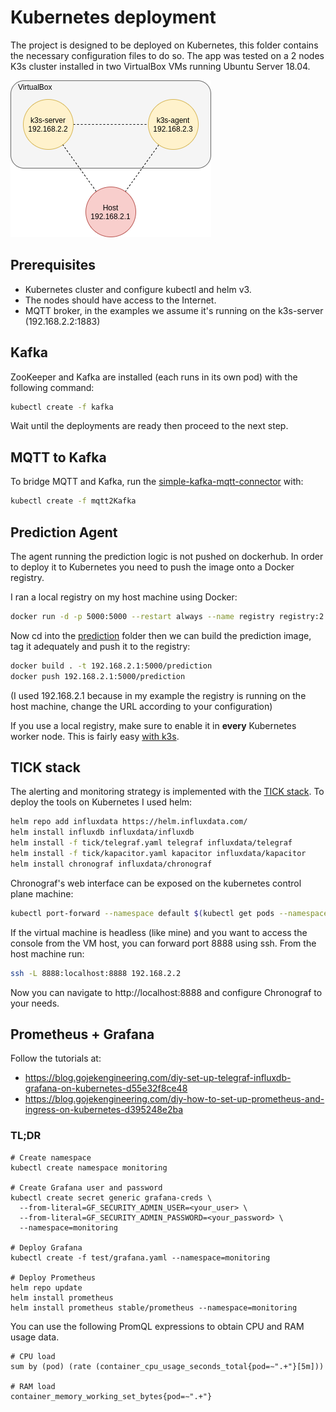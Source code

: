 # Kubernetes deployment
The project is designed to be deployed on Kubernetes, this folder contains the necessary configuration files to do so. The app was tested on a 2 nodes K3s cluster installed in two VirtualBox VMs running Ubuntu Server 18.04. 

![VMs](https://github.com/alessandropacielli/predictive-maintenance/blob/master/docs/images/vms.png)

## Prerequisites
+ Kubernetes cluster and configure kubectl and helm v3.
+ The nodes should have access to the Internet.
+ MQTT broker, in the examples we assume it's running on the k3s-server (192.168.2.2:1883)

## Kafka
ZooKeeper and Kafka are installed (each runs in its own pod) with the following command:
```bash
kubectl create -f kafka
```

Wait until the deployments are ready then proceed to the next step.

## MQTT to Kafka
To bridge MQTT and Kafka, run the [simple-kafka-mqtt-connector](https://hub.docker.com/r/arthurgrigo/simple-kafka-mqtt-connector) with:
```bash
kubectl create -f mqtt2Kafka
```
## Prediction Agent
The agent running the prediction logic is not pushed on dockerhub. In order to deploy it to Kubernetes you need to push the image onto a Docker registry.

I ran a local registry on my host machine using Docker:
```bash
docker run -d -p 5000:5000 --restart always --name registry registry:2
```

Now cd into the [prediction](https://github.com/alessandropacielli/predictive-maintenance/tree/master/prediction) folder then we can build the prediction image, tag it adequately and push it to the registry:
```bash
docker build . -t 192.168.2.1:5000/prediction
docker push 192.168.2.1:5000/prediction
```
(I used 192.168.2.1 because in my example the registry is running on the host machine, change the URL according to your configuration)

If you use a local registry, make sure to enable it in __every__ Kubernetes worker node. This is fairly easy [with k3s](https://rancher.com/docs/k3s/latest/en/installation/private-registry/).

## TICK stack
The alerting and monitoring strategy is implemented with the [TICK stack](https://www.influxdata.com/blog/introduction-to-influxdatas-influxdb-and-tick-stack/). To deploy the tools on Kubernetes I used helm:
```bash
helm repo add influxdata https://helm.influxdata.com/
helm install influxdb influxdata/influxdb
helm install -f tick/telegraf.yaml telegraf influxdata/telegraf
helm install -f tick/kapacitor.yaml kapacitor influxdata/kapacitor
helm install chronograf influxdata/chronograf
```

Chronograf's web interface can be exposed on the kubernetes control plane machine:
```bash
kubectl port-forward --namespace default $(kubectl get pods --namespace default -l app=chronograf-chronograf -o jsonpath='{ .items[0].metadata.name }') 8888
```
If the virtual machine is headless (like mine) and you want to access the console from the VM host, you can forward port 8888 using ssh. From the host machine run:
```bash
ssh -L 8888:localhost:8888 192.168.2.2
```
Now you can navigate to http://localhost:8888 and configure Chronograf to your needs.

## Prometheus + Grafana
Follow the tutorials at:
+ https://blog.gojekengineering.com/diy-set-up-telegraf-influxdb-grafana-on-kubernetes-d55e32f8ce48
+ https://blog.gojekengineering.com/diy-how-to-set-up-prometheus-and-ingress-on-kubernetes-d395248e2ba

### TL;DR
```
# Create namespace
kubectl create namespace monitoring

# Create Grafana user and password
kubectl create secret generic grafana-creds \
  --from-literal=GF_SECURITY_ADMIN_USER=<your_user> \
  --from-literal=GF_SECURITY_ADMIN_PASSWORD=<your_password> \
  --namespace=monitoring

# Deploy Grafana
kubectl create -f test/grafana.yaml --namespace=monitoring

# Deploy Prometheus
helm repo update
helm install prometheus
helm install prometheus stable/prometheus --namespace=monitoring
```

You can use the following PromQL expressions to obtain CPU and RAM usage data.
```
# CPU load
sum by (pod) (rate (container_cpu_usage_seconds_total{pod=∼".+"}[5m]))

# RAM load
container_memory_working_set_bytes{pod=∼".+"}
```


